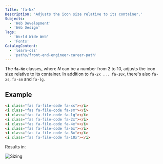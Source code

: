 ```yaml
---
Title: 'fa-Nx'
Description: 'Adjusts the icon size relative to its container.'
Subjects:
  - 'Web Development'
  - 'Web Design'
Tags:
  - 'World Wide Web'
  - 'Fonts'
CatalogContent:
  - 'learn-css'
  - 'paths/front-end-engineer-career-path'
---
```


The **`fa-Nx`** classes, where _N_ can be a number from 2 to 10, adjusts the icon size relative to its container. In addition to `fa-2x ... fa-10x`, there's also `fa-xs`, `fa-sm` and `fa-lg`.

## Example

```html
<i class="fas fa-file-code fa-xs"></i>
<i class="fas fa-file-code fa-sm"></i>
<i class="fas fa-file-code fa-lg"></i>
<i class="fas fa-file-code fa-2x"></i>
<i class="fas fa-file-code fa-4x"></i>
<i class="fas fa-file-code fa-6x"></i>
<i class="fas fa-file-code fa-8x"></i>
<i class="fas fa-file-code fa-10x"></i>
```

Results in:

![Sizing](https://raw.githubusercontent.com/Codecademy/docs/main/media/font-awesome-size.png)
